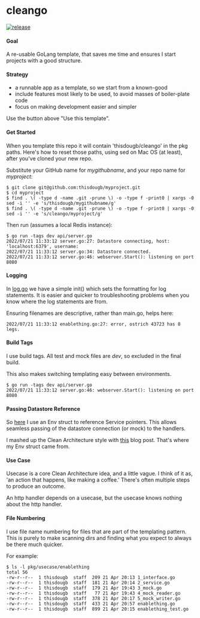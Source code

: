 # cleango

[![release](https://github.com/thisdougb/cleango/actions/workflows/release.yaml/badge.svg)](https://github.com/thisdougb/cleango/actions/workflows/release.yaml)

#### Goal

A re-usable GoLang template, that saves me time and ensures I start projects with a good structure.

#### Strategy

- a runnable app as a template, so we start from a known-good
- include features most likely to be used, to avoid masses of boiler-plate code
- focus on making development easier and simpler

Use the button above "Use this template".

#### Get Started

When you template this repo it will contain 'thisdougb/cleango' in the pkg paths.
Here's how to reset those paths, using sed on Mac OS (at least), after you've cloned your new repo.

Substitute your GitHub name for _mygithubname_, and your repo name for _myproject_:
```
$ git clone git@github.com:thisdougb/myproject.git
$ cd myproject
$ find . \( -type d -name .git -prune \) -o -type f -print0 | xargs -0 sed -i '' -e 's/thisdougb/mygithubname/g'
$ find . \( -type d -name .git -prune \) -o -type f -print0 | xargs -0 sed -i '' -e 's/cleango/myproject/g'
```
Then run (assumes a local Redis instance):
```
$ go run -tags dev api/server.go
2022/07/21 11:33:12 server.go:27: Datastore connecting, host: 'localhost:6379', username:
2022/07/21 11:33:12 server.go:34: Datastore connected.
2022/07/21 11:33:12 server.go:46: webserver.Start(): listening on port 8080
```

#### Logging

In [log.go](https://github.com/thisdougb/cleango/blob/refactor_logging/api/log.go#L7) we have a simple init() which sets the formatting for log statements.
It is easier and quicker to troubleshooting problems when you know where the log statements are from.

Ensuring filenames are descriptive, rather than main.go, helps here:
```
2022/07/21 11:33:12 enablething.go:27: error, ostrich 43723 has 8 legs.
```

#### Build Tags

I use build tags.
All test and mock files are _dev_, so excluded in the final build.

This also makes switching templating easy between environments.
```
$ go run -tags dev api/server.go
2022/07/21 11:33:12 server.go:46: webserver.Start(): listening on port 8080
```

#### Passing Datastore Reference

So [here](https://github.com/thisdougb/cleango/blob/main/api/handlers/env.go) I use an Env struct to reference Service pointers.
This allows seamless passing of the datastore connection (or mock) to the handlers.

I mashed up the Clean Architecture style with [this](https://www.alexedwards.net/blog/organising-database-access) blog post.
That's where my Env struct came from.

#### Use Case

Usecase is a core Clean Architecture idea, and a little vague.
I think of it as, 'an action that happens, like making a coffee.'
There's often multiple steps to produce an outcome.

An http handler depends on a usecase, but the usecase knows nothing about the http handler.

#### File Numbering

I use file name numbering for files that are part of the templating pattern.
This is purely to make scanning dirs and finding what you expect to always be there much quicker.

For example:
```
$ ls -l pkg/usecase/enablething
total 56
-rw-r--r--  1 thisdougb  staff  209 21 Apr 20:13 1_interface.go
-rw-r--r--  1 thisdougb  staff  181 21 Apr 20:14 2_service.go
-rw-r--r--  1 thisdougb  staff  179 21 Apr 19:43 3_mock.go
-rw-r--r--  1 thisdougb  staff   77 21 Apr 19:43 4_mock_reader.go
-rw-r--r--  1 thisdougb  staff  378 21 Apr 20:17 5_mock_writer.go
-rw-r--r--  1 thisdougb  staff  433 21 Apr 20:57 enablething.go
-rw-r--r--  1 thisdougb  staff  899 21 Apr 20:15 enablething_test.go
```

